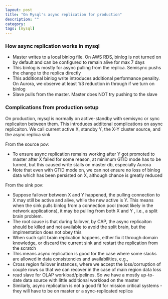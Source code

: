 ```yaml
---
layout: post
title: "On Mysql's async replication for production"
description: ""
category: 
tags: [mysql]
---
```


### How async replication works in mysql

* Master writes to a local binlog file. On AWS RDS, binlog is not turned on by default and can be configured to remain alive for max 7 days
 * This binlog is mostly for async pulling from the replica. Semisync pushs the change to the replica directly
 * This additional binlog write introduces additional performance penality. On Aurora, we observe at least 1/3 reduction in through if we turn on binlog
* Slave pulls from the master. Master does NOT try pushing to the slave

### Complications from production setup

On production, mysql is normally on active-standby with semisync or sync replicaiton between them. This introduces additonal complications on async replicaiton. We call current active X, standby Y, the X-Y cluster source, and the async replica sink 

From the source pov:

* To ensure async replication remains working after Y got promoted to master after X failed for some reason, at minimum GTID mode has to be turned, but this caused write stalls on master db, especially Aurora
* Note that even with GTID mode on, we can not ensure no loss of binlog data which has been persisted on X, although chance is greatly reduced

From the sink pov: 

* Suppose failover between X and Y happened, the pulling connection to X may still be active and alive, while the new active is Y. This means when the sink pulls binlog from a connection pool (most likely in the network applications), it may be pulling from both X and Y , i.e., a split brain problem. 
 * The root cause is that during failover, by CAP, the async replicaiton should be killed and not available to avoid the split brain, but the implmentation does not obey this
* When such split brain replication happens, either fix it through domain knowledge, or discard the current sink and restart the replication from the scratch
* This means async replication is good for the case where some slacks are allowed in data consistencies and availabilities, e.g., 
 * Cross region failover instances, where we accept the loss/corruption of couple rows so that we can recover in the case of main region data loss 
 * read slave for OLAP workload/pipelines. So we have a mostly up-to-date data source with little additional  workload on the master 
* Similarly, async replication is not a good fit for mission critical systems - they will have to be on master or a sync-replicated replica

